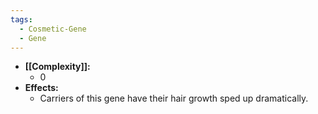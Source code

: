 ```yaml
---
tags:
  - Cosmetic-Gene
  - Gene
---
```

- **[[Complexity]]:**
	- 0
- **Effects:**
	- Carriers of this gene have their hair growth sped up dramatically.